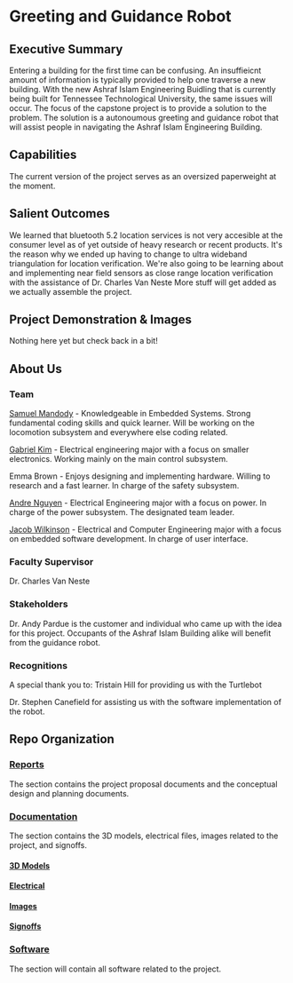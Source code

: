 # Greeting and Guidance Robot


## Executive Summary

Entering a building for the first time can be confusing. An insuffieicnt amount of information is typically provided to help one traverse a new building. With the new Ashraf Islam Engineering Buidling that is currently being built for Tennessee Technological University, the same issues will occur. The focus of the capstone project is to provide a solution to the problem. The solution is a autonoumous greeting and guidance robot that will assist people in navigating the Ashraf Islam Engineering Building. 

## Capabilities

The current version of the project serves as an oversized paperweight at the moment. 

## Salient Outcomes

We learned that bluetooth 5.2 location services is not very accesible at the consumer level as of yet outside of heavy research or recent products. It's the reason why we ended up having to change to ultra wideband triangulation for location verification. We're also going to be learning about and implementing near field sensors as close range location verification with the assistance of Dr. Charles Van Neste More stuff will get added as we actually assemble the project.

## Project Demonstration & Images

Nothing here yet but check back in a bit! 

## About Us

### Team
[Samuel Mandody](
https://www.youtube.com/watch?v=M5V_IXMewl4) - Knowledgeable in Embedded Systems. Strong fundamental coding skills and quick learner. Will be working on the locomotion subsystem and everywhere else coding related.

[Gabriel Kim](https://www.youtube.com/watch?v=dQw4w9WgXcQ) - Electrical engineering major with a focus on smaller electronics. Working mainly on the main control subsystem.

Emma Brown - Enjoys designing and implementing hardware. Willing to research and a fast learner. In charge of the safety subsystem.

[Andre Nguyen](https://www.youtube.com/watch?v=l60MnDJklnM) - Electrical Engineering major with a focus on power. In charge of the power subsystem. The designated team leader.

[Jacob Wilkinson](https://www.youtube.com/watch?v=GQHVQvePdtI) - Electrical and Computer Engineering major with a focus on embedded software development. In charge of user interface.

### Faculty Supervisor

Dr. Charles Van Neste

### Stakeholders

Dr. Andy Pardue is the customer and individual who came up with the idea for this project. Occupants of the Ashraf Islam Building alike will benefit from the guidance robot. 

### Recognitions 

A special thank you to:
Tristain Hill for providing us with the Turtlebot

Dr. Stephen Canefield for assisting us with the software implementation of the robot.

## Repo Organization

### [Reports](https://github.com/Hawk652/Capstone-Guidance-Robot/tree/main/Reports)
The section contains the project proposal documents and the conceptual design and planning documents.

### [Documentation](https://github.com/Hawk652/Capstone-Guidance-Robot/tree/main/Documentation)
The section contains the 3D models, electrical files, images related to the project, and signoffs.
#### [3D Models](https://github.com/Hawk652/Capstone-Guidance-Robot/tree/main/Documentation/3D%20Models)
#### [Electrical](https://github.com/Hawk652/Capstone-Guidance-Robot/tree/main/Documentation/Electrical)
#### [Images](https://github.com/Hawk652/Capstone-Guidance-Robot/tree/main/Documentation/Images)
#### [Signoffs](https://github.com/Hawk652/Capstone-Guidance-Robot/tree/main/Documentation/Signoffs)

### [Software](https://github.com/Hawk652/Capstone-Guidance-Robot/tree/main/Software)
The section will contain all software related to the project.

